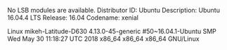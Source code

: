 No LSB modules are available.
Distributor ID:	Ubuntu
Description:	Ubuntu 16.04.4 LTS
Release:	16.04
Codename:	xenial

Linux mikeh-Latitude-D630 4.13.0-45-generic #50~16.04.1-Ubuntu SMP Wed May 30 11:18:27 UTC 2018 x86_64 x86_64 x86_64 GNU/Linux


